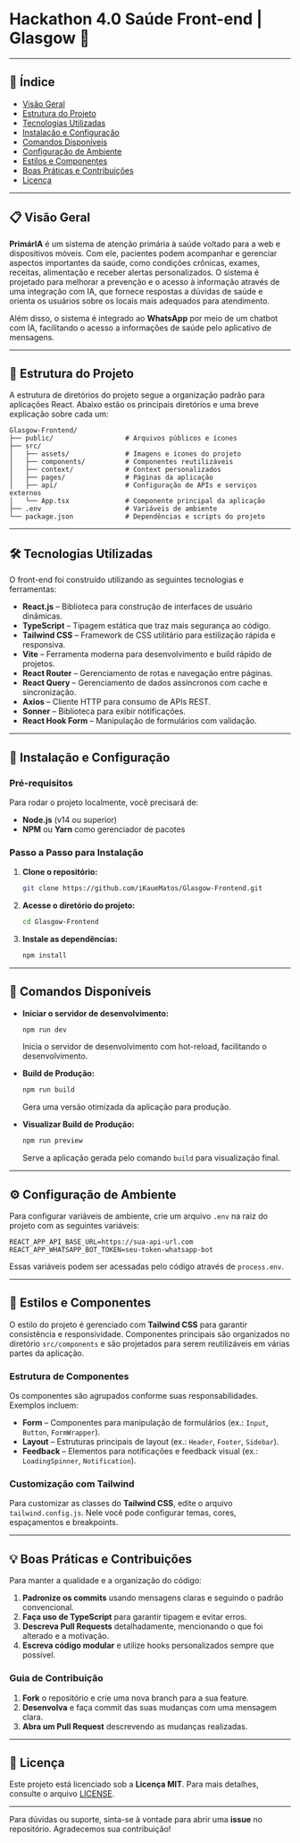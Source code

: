 # Hackathon 4.0 Saúde Front-end | Glasgow 🧠

---

## 📌 Índice

- [Visão Geral](#-visão-geral)
- [Estrutura do Projeto](#-estrutura-do-projeto)
- [Tecnologias Utilizadas](#-tecnologias-utilizadas)
- [Instalação e Configuração](#-instalação-e-configuração)
- [Comandos Disponíveis](#-comandos-disponíveis)
- [Configuração de Ambiente](#-configuração-de-ambiente)
- [Estilos e Componentes](#-estilos-e-componentes)
- [Boas Práticas e Contribuições](#-boas-práticas-e-contribuições)
- [Licença](#-licença)

---

## 📋 Visão Geral

**PrimárIA** é um sistema de atenção primária à saúde voltado para a web e dispositivos móveis. Com ele, pacientes podem acompanhar e gerenciar aspectos importantes da saúde, como condições crônicas, exames, receitas, alimentação e receber alertas personalizados. O sistema é projetado para melhorar a prevenção e o acesso à informação através de uma integração com IA, que fornece respostas a dúvidas de saúde e orienta os usuários sobre os locais mais adequados para atendimento. 

Além disso, o sistema é integrado ao **WhatsApp** por meio de um chatbot com IA, facilitando o acesso a informações de saúde pelo aplicativo de mensagens.

---

## 📁 Estrutura do Projeto

A estrutura de diretórios do projeto segue a organização padrão para aplicações React. Abaixo estão os principais diretórios e uma breve explicação sobre cada um:

```
Glasgow-Frontend/
├── public/                  # Arquivos públicos e ícones
├── src/
│   ├── assets/              # Imagens e ícones do projeto
│   ├── components/          # Componentes reutilizáveis
│   ├── context/             # Context personalizados
│   ├── pages/               # Páginas da aplicação
│   ├── api/                 # Configuração de APIs e serviços externos
│   └── App.tsx              # Componente principal da aplicação
├── .env                     # Variáveis de ambiente
└── package.json             # Dependências e scripts do projeto
```

---

## 🛠️ Tecnologias Utilizadas

O front-end foi construído utilizando as seguintes tecnologias e ferramentas:

- **React.js** – Biblioteca para construção de interfaces de usuário dinâmicas.
- **TypeScript** – Tipagem estática que traz mais segurança ao código.
- **Tailwind CSS** – Framework de CSS utilitário para estilização rápida e responsiva.
- **Vite** – Ferramenta moderna para desenvolvimento e build rápido de projetos.
- **React Router** – Gerenciamento de rotas e navegação entre páginas.
- **React Query** – Gerenciamento de dados assíncronos com cache e sincronização.
- **Axios** – Cliente HTTP para consumo de APIs REST.
- **Sonner** – Biblioteca para exibir notificações.
- **React Hook Form** – Manipulação de formulários com validação.

---

## 🔧 Instalação e Configuração

### Pré-requisitos

Para rodar o projeto localmente, você precisará de:

- **Node.js** (v14 ou superior)
- **NPM** ou **Yarn** como gerenciador de pacotes

### Passo a Passo para Instalação

1. **Clone o repositório:**
   ```bash
   git clone https://github.com/iKaueMatos/Glasgow-Frontend.git
   ```
2. **Acesse o diretório do projeto:**
   ```bash
   cd Glasgow-Frontend
   ```
3. **Instale as dependências:**
   ```bash
   npm install
   ```

---

## 📜 Comandos Disponíveis

- **Iniciar o servidor de desenvolvimento:**
  ```bash
  npm run dev
  ```
  Inicia o servidor de desenvolvimento com hot-reload, facilitando o desenvolvimento.

- **Build de Produção:**
  ```bash
  npm run build
  ```
  Gera uma versão otimizada da aplicação para produção.

- **Visualizar Build de Produção:**
  ```bash
  npm run preview
  ```
  Serve a aplicação gerada pelo comando `build` para visualização final.

---

## ⚙️ Configuração de Ambiente

Para configurar variáveis de ambiente, crie um arquivo `.env` na raiz do projeto com as seguintes variáveis:

```plaintext
REACT_APP_API_BASE_URL=https://sua-api-url.com
REACT_APP_WHATSAPP_BOT_TOKEN=seu-token-whatsapp-bot
```

Essas variáveis podem ser acessadas pelo código através de `process.env`.

---

## 🎨 Estilos e Componentes

O estilo do projeto é gerenciado com **Tailwind CSS** para garantir consistência e responsividade. Componentes principais são organizados no diretório `src/components` e são projetados para serem reutilizáveis em várias partes da aplicação.

### Estrutura de Componentes

Os componentes são agrupados conforme suas responsabilidades. Exemplos incluem:

- **Form** – Componentes para manipulação de formulários (ex.: `Input`, `Button`, `FormWrapper`).
- **Layout** – Estruturas principais de layout (ex.: `Header`, `Footer`, `Sidebar`).
- **Feedback** – Elementos para notificações e feedback visual (ex.: `LoadingSpinner`, `Notification`).

### Customização com Tailwind

Para customizar as classes do **Tailwind CSS**, edite o arquivo `tailwind.config.js`. Nele você pode configurar temas, cores, espaçamentos e breakpoints.

---

## 💡 Boas Práticas e Contribuições

Para manter a qualidade e a organização do código:

1. **Padronize os commits** usando mensagens claras e seguindo o padrão convencional.
2. **Faça uso de TypeScript** para garantir tipagem e evitar erros.
3. **Descreva Pull Requests** detalhadamente, mencionando o que foi alterado e a motivação.
4. **Escreva código modular** e utilize hooks personalizados sempre que possível.

### Guia de Contribuição

1. **Fork** o repositório e crie uma nova branch para a sua feature.
2. **Desenvolva** e faça commit das suas mudanças com uma mensagem clara.
3. **Abra um Pull Request** descrevendo as mudanças realizadas.

---

## 📝 Licença

Este projeto está licenciado sob a **Licença MIT**. Para mais detalhes, consulte o arquivo [LICENSE](https://opensource.org/licenses/MIT).

---

Para dúvidas ou suporte, sinta-se à vontade para abrir uma **issue** no repositório. Agradecemos sua contribuição!
